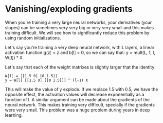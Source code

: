# Vanishing/exploding gradients

When you're training a very large neural networks, your derivatives (your slopes) can be sometimes very very big or very very small and this makes training difficult. We will see how to significantly reduce this problem by using random initializations.

Let's say you're training a very deep neural network, with L layers, a linear activation function g(z) = z and b[l] = 0, so we can say that: y = mult(L, 1, l, W[l]) * X.

Let's say that each of the weight matrixes is slightly larger that the identity:

```
W[l] = [[1.5 0] [0 1.5]]
y = W[l] [[1.5 0] [[0 1.5]]] ^ (l-1) X
```

This will make the value of y explode. If we replace 1.5 with 0.5, we have the opposite effect, the activation values will decrease exponentially as a function of l. A similar argument can be made about the gradients of the neural network. This makes training very difficult, specially if the gradients were very small. This problem was a huge problem during years in deep learning.
